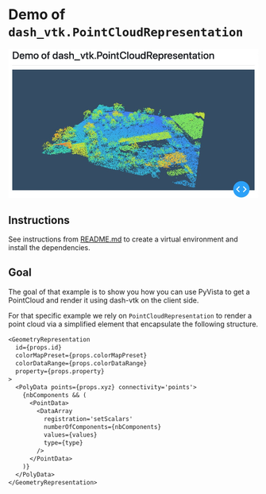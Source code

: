 # Demo of `dash_vtk.PointCloudRepresentation`

![A demo of the usage-pyvista-point-cloud app](./demo.jpg)

## Instructions

See instructions from [README.md](../../README.md) to create a virtual environment and install the dependencies.

## Goal

The goal of that example is to show you how you can use PyVista
to get a PointCloud and render it using dash-vtk on the client side.

For that specific example we rely on `PointCloudRepresentation` to render a point cloud via a simplified element
that encapsulate the following structure.

```
<GeometryRepresentation
  id={props.id}
  colorMapPreset={props.colorMapPreset}
  colorDataRange={props.colorDataRange}
  property={props.property}
>
  <PolyData points={props.xyz} connectivity='points'>
    {nbComponents && (
      <PointData>
        <DataArray
          registration='setScalars'
          numberOfComponents={nbComponents}
          values={values}
          type={type}
        />
      </PointData>
    )}
  </PolyData>
</GeometryRepresentation>
```
